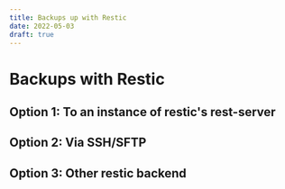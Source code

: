 ```yaml
---
title: Backups up with Restic
date: 2022-05-03
draft: true
---
```


# Backups with Restic

## Option 1: To an instance of restic's rest-server

## Option 2: Via SSH/SFTP

## Option 3: Other restic backend
